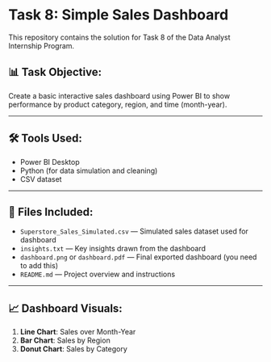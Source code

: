 # Task 8: Simple Sales Dashboard

This repository contains the solution for Task 8 of the Data Analyst Internship Program.

## 📊 Task Objective:
Create a basic interactive sales dashboard using Power BI to show performance by product category, region, and time (month-year).

---

## 🛠 Tools Used:
- Power BI Desktop
- Python (for data simulation and cleaning)
- CSV dataset

---

## 📁 Files Included:
- `Superstore_Sales_Simulated.csv` — Simulated sales dataset used for dashboard
- `insights.txt` — Key insights drawn from the dashboard
- `dashboard.png` or `dashboard.pdf` — Final exported dashboard (you need to add this)
- `README.md` — Project overview and instructions

---

## 📈 Dashboard Visuals:
1. **Line Chart**: Sales over Month-Year
2. **Bar Chart**: Sales by Region
3. **Donut Chart**: Sales by Category

